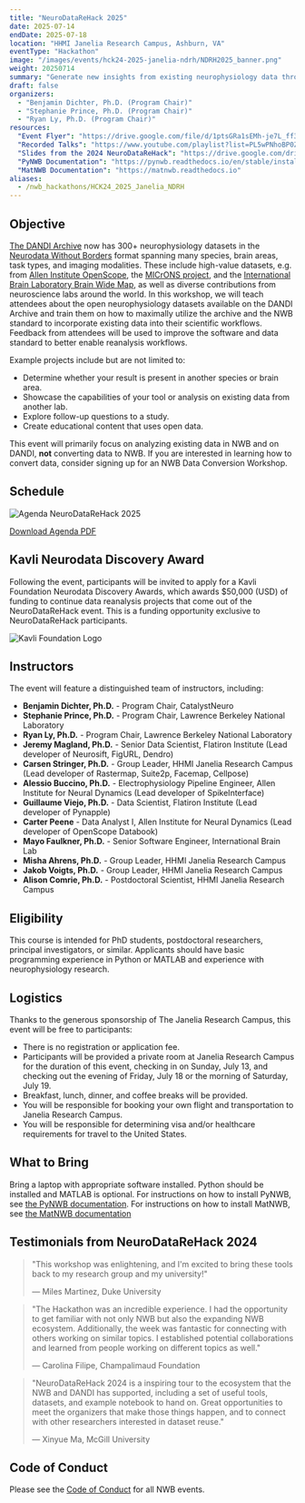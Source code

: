 ```yaml
---
title: "NeuroDataReHack 2025"
date: 2025-07-14
endDate: 2025-07-18
location: "HHMI Janelia Research Campus, Ashburn, VA"
eventType: "Hackathon"
image: "/images/events/hck24-2025-janelia-ndrh/NDRH2025_banner.png"
weight: 20250714
summary: "Generate new insights from existing neurophysiology data through secondary analysis. This event will focus on analyzing existing data in NWB and on DANDI, with opportunities for funding through the Kavli Neurodata Discovery Award."
draft: false
organizers:
  - "Benjamin Dichter, Ph.D. (Program Chair)"
  - "Stephanie Prince, Ph.D. (Program Chair)"
  - "Ryan Ly, Ph.D. (Program Chair)"
resources:
  "Event Flyer": "https://drive.google.com/file/d/1ptsGRa1sEMh-je7L_ff3CgtRTj-X11lO/view?usp=sharing"
  "Recorded Talks": "https://www.youtube.com/playlist?list=PL5wPNhoBP0ZDrMitdDwIsgV67xumuaP3G"
  "Slides from the 2024 NeuroDataReHack": "https://drive.google.com/drive/folders/1DAmQr4qWCamhj_2Zyke0kkHGvV8Kyq13?usp=sharing"
  "PyNWB Documentation": "https://pynwb.readthedocs.io/en/stable/install_users.html#installing-pynwb"
  "MatNWB Documentation": "https://matnwb.readthedocs.io"
aliases:
  - /nwb_hackathons/HCK24_2025_Janelia_NDRH
---
```


## Objective

[The DANDI Archive](http://dandiarchive.org) now has 300+ neurophysiology datasets in the 
[Neurodata Without Borders](http://nwb.org) format spanning many species, brain areas, task types, and imaging 
modalities. These include high-value datasets, e.g. from [Allen Institute OpenScope](https://dandiarchive.org/dandiset/search?search=openscope), the [MICrONS project](https://dandiarchive.org/dandiset/000402), and the 
[International Brain Laboratory Brain Wide Map](https://dandiarchive.org/dandiset/000409), as well as diverse contributions from neuroscience labs around the world. In this 
workshop, we will teach attendees about the open neurophysiology datasets available on the DANDI Archive and train 
them on how to maximally utilize the archive and the NWB standard to incorporate existing data into their scientific 
workflows. Feedback from attendees will be used to improve the software and data standard to better enable 
reanalysis workflows.

Example projects include but are not limited to:
* Determine whether your result is present in another species or brain area.
* Showcase the capabilities of your tool or analysis on existing data from another lab.
* Explore follow-up questions to a study.
* Create educational content that uses open data.

This event will primarily focus on analyzing existing data in NWB and on DANDI, **not** converting data to NWB. If 
you are interested in learning how to convert data, consider signing up for an NWB Data Conversion Workshop.

## Schedule

<img src="/images/events/hck24-2025-janelia-ndrh/Agenda -- NeuroDataReHack 2025.png" alt="Agenda NeuroDataReHack 2025" class="img-fluid">

[Download Agenda PDF](/images/events/hck24-2025-janelia-ndrh/Agenda%20--%20NeuroDataReHack%202025.pdf)

## Kavli Neurodata Discovery Award

Following the event, participants will be invited to apply for a Kavli Foundation Neurodata Discovery Awards, which awards $50,000 (USD) of funding to continue data reanalysis projects that come out of the NeuroDataReHack event. This is a funding opportunity exclusive to NeuroDataReHack participants.

![Kavli Foundation Logo](/images/events/hck24-2025-janelia-ndrh/Kavli-Foundation-logo.png)

## Instructors

The event will feature a distinguished team of instructors, including:

- **Benjamin Dichter, Ph.D.** - Program Chair, CatalystNeuro
- **Stephanie Prince, Ph.D.** - Program Chair, Lawrence Berkeley National Laboratory
- **Ryan Ly, Ph.D.** - Program Chair, Lawrence Berkeley National Laboratory
- **Jeremy Magland, Ph.D.** - Senior Data Scientist, Flatiron Institute (Lead developer of Neurosift, FigURL, Dendro)
- **Carsen Stringer, Ph.D.** - Group Leader, HHMI Janelia Research Campus (Lead developer of Rastermap, Suite2p, Facemap, Cellpose)
- **Alessio Buccino, Ph.D.** - Electrophysiology Pipeline Engineer, Allen Institute for Neural Dynamics (Lead developer of SpikeInterface)
- **Guillaume Viejo, Ph.D.** - Data Scientist, Flatiron Institute (Lead developer of Pynapple)
- **Carter Peene** - Data Analyst I, Allen Institute for Neural Dynamics (Lead developer of OpenScope Databook)
- **Mayo Faulkner, Ph.D.** - Senior Software Engineer, International Brain Lab
- **Misha Ahrens, Ph.D.** - Group Leader, HHMI Janelia Research Campus
- **Jakob Voigts, Ph.D.** - Group Leader, HHMI Janelia Research Campus
- **Alison Comrie, Ph.D.** - Postdoctoral Scientist, HHMI Janelia Research Campus

## Eligibility

This course is intended for PhD students, postdoctoral researchers, principal investigators, or similar.
Applicants should have basic programming experience in Python or MATLAB and experience with neurophysiology research.

## Logistics

Thanks to the generous sponsorship of The Janelia Research Campus, this event will be free to participants:
* There is no registration or application fee.
* Participants will be provided a private room at Janelia Research Campus for the duration of this event, 
  checking in on Sunday, July 13, and checking out the evening of Friday, July 18 or the morning of Saturday, July 19.
* Breakfast, lunch, dinner, and coffee breaks will be provided.
* You will be responsible for booking your own flight and transportation to Janelia Research Campus.
* You will be responsible for determining visa and/or healthcare requirements for travel to the United States.

## What to Bring

Bring a laptop with appropriate software installed. Python should be installed and MATLAB is optional. For 
instructions on how to install PyNWB, see 
[the PyNWB documentation](https://pynwb.readthedocs.io/en/stable/install_users.html#installing-pynwb). For instructions
on how to install MatNWB, see
[the MatNWB documentation](https://matnwb.readthedocs.io)

## Testimonials from NeuroDataReHack 2024

> "This workshop was enlightening, and I'm excited to bring these tools back to my research group and my university!"
>
> — Miles Martinez, Duke University

> "The Hackathon was an incredible experience. I had the opportunity to get familiar with not only NWB but also the expanding NWB ecosystem. Additionally, the week was fantastic for connecting with others working on similar topics. I established potential collaborations and learned from people working on different topics as well."
>
> — Carolina Filipe, Champalimaud Foundation

> "NeuroDataReHack 2024 is a inspiring tour to the ecosystem that the NWB and DANDI has supported, including a set of useful tools, datasets, and example notebook to hand on. Great opportunities to meet the organizers that make those things happen, and to connect with other researchers interested in dataset reuse."
>
> — Xinyue Ma, McGill University

## Code of Conduct

Please see the [Code of Conduct](https://neurodatawithoutborders.github.io/nwb_hackathons/code_of_conduct) for all NWB events.
